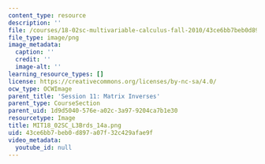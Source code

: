 ```yaml
---
content_type: resource
description: ''
file: /courses/18-02sc-multivariable-calculus-fall-2010/43ce6bb7beb0d897a07f32c429afae9f_MIT18_02SC_L3Brds_14a.png
file_type: image/png
image_metadata:
  caption: ''
  credit: ''
  image-alt: ''
learning_resource_types: []
license: https://creativecommons.org/licenses/by-nc-sa/4.0/
ocw_type: OCWImage
parent_title: 'Session 11: Matrix Inverses'
parent_type: CourseSection
parent_uid: 1d9d5040-576e-a02c-3a97-9204ca7b1e30
resourcetype: Image
title: MIT18_02SC_L3Brds_14a.png
uid: 43ce6bb7-beb0-d897-a07f-32c429afae9f
video_metadata:
  youtube_id: null
---
```

